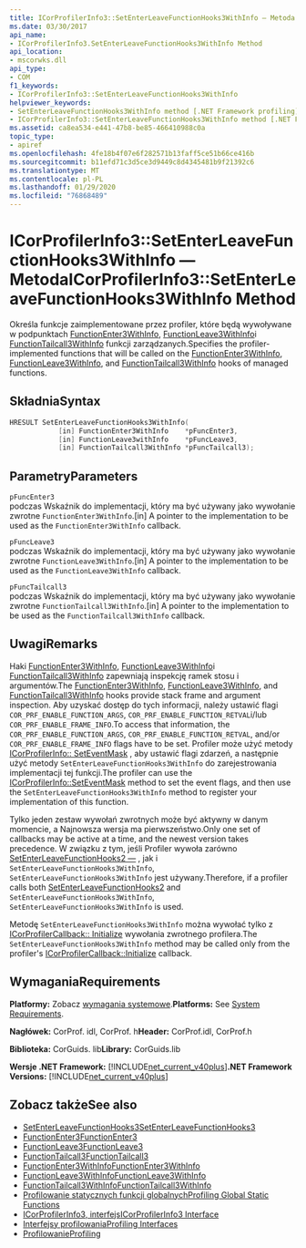 ```yaml
---
title: ICorProfilerInfo3::SetEnterLeaveFunctionHooks3WithInfo — Metoda
ms.date: 03/30/2017
api_name:
- ICorProfilerInfo3.SetEnterLeaveFunctionHooks3WithInfo Method
api_location:
- mscorwks.dll
api_type:
- COM
f1_keywords:
- ICorProfilerInfo3::SetEnterLeaveFunctionHooks3WithInfo
helpviewer_keywords:
- SetEnterLeaveFunctionHooks3WithInfo method [.NET Framework profiling]
- ICorProfilerInfo3::SetEnterLeaveFunctionHooks3WithInfo method [.NET Framework profiling]
ms.assetid: ca8ea534-e441-47b8-be85-466410988c0a
topic_type:
- apiref
ms.openlocfilehash: 4fe18b4f07e6f282571b13faff5ce51b66ce416b
ms.sourcegitcommit: b11efd71c3d5ce3d9449c8d4345481b9f21392c6
ms.translationtype: MT
ms.contentlocale: pl-PL
ms.lasthandoff: 01/29/2020
ms.locfileid: "76868489"
---
```

# <a name="icorprofilerinfo3setenterleavefunctionhooks3withinfo-method"></a><span data-ttu-id="7248b-102">ICorProfilerInfo3::SetEnterLeaveFunctionHooks3WithInfo — Metoda</span><span class="sxs-lookup"><span data-stu-id="7248b-102">ICorProfilerInfo3::SetEnterLeaveFunctionHooks3WithInfo Method</span></span>
<span data-ttu-id="7248b-103">Określa funkcje zaimplementowane przez profiler, które będą wywoływane w podpunktach [FunctionEnter3WithInfo](functionenter3withinfo-function.md), [FunctionLeave3WithInfo](functionleave3withinfo-function.md)i [FunctionTailcall3WithInfo](functiontailcall3withinfo-function.md) funkcji zarządzanych.</span><span class="sxs-lookup"><span data-stu-id="7248b-103">Specifies the profiler-implemented functions that will be called on the [FunctionEnter3WithInfo](functionenter3withinfo-function.md), [FunctionLeave3WithInfo](functionleave3withinfo-function.md), and [FunctionTailcall3WithInfo](functiontailcall3withinfo-function.md) hooks of managed functions.</span></span>  
  
## <a name="syntax"></a><span data-ttu-id="7248b-104">Składnia</span><span class="sxs-lookup"><span data-stu-id="7248b-104">Syntax</span></span>  
  
```cpp  
HRESULT SetEnterLeaveFunctionHooks3WithInfo(  
            [in] FunctionEnter3WithInfo    *pFuncEnter3,  
            [in] FunctionLeave3withInfo    *pFuncLeave3,  
            [in] FunctionTailcall3WithInfo *pFuncTailcall3);  
```  
  
## <a name="parameters"></a><span data-ttu-id="7248b-105">Parametry</span><span class="sxs-lookup"><span data-stu-id="7248b-105">Parameters</span></span>  
 `pFuncEnter3`  
 <span data-ttu-id="7248b-106">podczas Wskaźnik do implementacji, który ma być używany jako wywołanie zwrotne `FunctionEnter3WithInfo`.</span><span class="sxs-lookup"><span data-stu-id="7248b-106">[in] A pointer to the implementation to be used as the `FunctionEnter3WithInfo` callback.</span></span>  
  
 `pFuncLeave3`  
 <span data-ttu-id="7248b-107">podczas Wskaźnik do implementacji, który ma być używany jako wywołanie zwrotne `FunctionLeave3WithInfo`.</span><span class="sxs-lookup"><span data-stu-id="7248b-107">[in] A pointer to the implementation to be used as the `FunctionLeave3WithInfo` callback.</span></span>  
  
 `pFuncTailcall3`  
 <span data-ttu-id="7248b-108">podczas Wskaźnik do implementacji, który ma być używany jako wywołanie zwrotne `FunctionTailcall3WithInfo`.</span><span class="sxs-lookup"><span data-stu-id="7248b-108">[in] A pointer to the implementation to be used as the `FunctionTailcall3WithInfo` callback.</span></span>  
  
## <a name="remarks"></a><span data-ttu-id="7248b-109">Uwagi</span><span class="sxs-lookup"><span data-stu-id="7248b-109">Remarks</span></span>  
 <span data-ttu-id="7248b-110">Haki [FunctionEnter3WithInfo](functionenter3withinfo-function.md), [FunctionLeave3WithInfo](functionleave3withinfo-function.md)i [FunctionTailcall3WithInfo](functiontailcall3withinfo-function.md) zapewniają inspekcję ramek stosu i argumentów.</span><span class="sxs-lookup"><span data-stu-id="7248b-110">The [FunctionEnter3WithInfo](functionenter3withinfo-function.md), [FunctionLeave3WithInfo](functionleave3withinfo-function.md), and [FunctionTailcall3WithInfo](functiontailcall3withinfo-function.md) hooks provide stack frame and argument inspection.</span></span> <span data-ttu-id="7248b-111">Aby uzyskać dostęp do tych informacji, należy ustawić flagi `COR_PRF_ENABLE_FUNCTION_ARGS`, `COR_PRF_ENABLE_FUNCTION_RETVAL`i/lub `COR_PRF_ENABLE_FRAME_INFO`.</span><span class="sxs-lookup"><span data-stu-id="7248b-111">To access that information, the `COR_PRF_ENABLE_FUNCTION_ARGS`, `COR_PRF_ENABLE_FUNCTION_RETVAL`, and/or `COR_PRF_ENABLE_FRAME_INFO` flags have to be set.</span></span> <span data-ttu-id="7248b-112">Profiler może użyć metody [ICorProfilerInfo:: SetEventMask](icorprofilerinfo-seteventmask-method.md) , aby ustawić flagi zdarzeń, a następnie użyć metody `SetEnterLeaveFunctionHooks3WithInfo` do zarejestrowania implementacji tej funkcji.</span><span class="sxs-lookup"><span data-stu-id="7248b-112">The profiler can use the [ICorProfilerInfo::SetEventMask](icorprofilerinfo-seteventmask-method.md) method to set the event flags, and then use the `SetEnterLeaveFunctionHooks3WithInfo` method to register your implementation of this function.</span></span>  
  
 <span data-ttu-id="7248b-113">Tylko jeden zestaw wywołań zwrotnych może być aktywny w danym momencie, a Najnowsza wersja ma pierwszeństwo.</span><span class="sxs-lookup"><span data-stu-id="7248b-113">Only one set of callbacks may be active at a time, and the newest version takes precedence.</span></span> <span data-ttu-id="7248b-114">W związku z tym, jeśli Profiler wywoła zarówno [SetEnterLeaveFunctionHooks2 —](icorprofilerinfo2-setenterleavefunctionhooks2-method.md) , jak i `SetEnterLeaveFunctionHooks3WithInfo`, `SetEnterLeaveFunctionHooks3WithInfo` jest używany.</span><span class="sxs-lookup"><span data-stu-id="7248b-114">Therefore, if a profiler calls both [SetEnterLeaveFunctionHooks2](icorprofilerinfo2-setenterleavefunctionhooks2-method.md) and `SetEnterLeaveFunctionHooks3WithInfo`, `SetEnterLeaveFunctionHooks3WithInfo` is used.</span></span>  
  
 <span data-ttu-id="7248b-115">Metodę `SetEnterLeaveFunctionHooks3WithInfo` można wywołać tylko z [ICorProfilerCallback:: Initialize](icorprofilercallback-initialize-method.md) wywołania zwrotnego profilera.</span><span class="sxs-lookup"><span data-stu-id="7248b-115">The `SetEnterLeaveFunctionHooks3WithInfo` method may be called only from the profiler's [ICorProfilerCallback::Initialize](icorprofilercallback-initialize-method.md) callback.</span></span>  
  
## <a name="requirements"></a><span data-ttu-id="7248b-116">Wymagania</span><span class="sxs-lookup"><span data-stu-id="7248b-116">Requirements</span></span>  
 <span data-ttu-id="7248b-117">**Platformy:** Zobacz [wymagania systemowe](../../../../docs/framework/get-started/system-requirements.md).</span><span class="sxs-lookup"><span data-stu-id="7248b-117">**Platforms:** See [System Requirements](../../../../docs/framework/get-started/system-requirements.md).</span></span>  
  
 <span data-ttu-id="7248b-118">**Nagłówek:** CorProf. idl, CorProf. h</span><span class="sxs-lookup"><span data-stu-id="7248b-118">**Header:** CorProf.idl, CorProf.h</span></span>  
  
 <span data-ttu-id="7248b-119">**Biblioteka:** CorGuids. lib</span><span class="sxs-lookup"><span data-stu-id="7248b-119">**Library:** CorGuids.lib</span></span>  
  
 <span data-ttu-id="7248b-120">**Wersje .NET Framework:** [!INCLUDE[net_current_v40plus](../../../../includes/net-current-v40plus-md.md)]</span><span class="sxs-lookup"><span data-stu-id="7248b-120">**.NET Framework Versions:** [!INCLUDE[net_current_v40plus](../../../../includes/net-current-v40plus-md.md)]</span></span>  
  
## <a name="see-also"></a><span data-ttu-id="7248b-121">Zobacz także</span><span class="sxs-lookup"><span data-stu-id="7248b-121">See also</span></span>

- [<span data-ttu-id="7248b-122">SetEnterLeaveFunctionHooks3</span><span class="sxs-lookup"><span data-stu-id="7248b-122">SetEnterLeaveFunctionHooks3</span></span>](icorprofilerinfo3-setenterleavefunctionhooks3-method.md)
- [<span data-ttu-id="7248b-123">FunctionEnter3</span><span class="sxs-lookup"><span data-stu-id="7248b-123">FunctionEnter3</span></span>](functionenter3-function.md)
- [<span data-ttu-id="7248b-124">FunctionLeave3</span><span class="sxs-lookup"><span data-stu-id="7248b-124">FunctionLeave3</span></span>](functionleave3-function.md)
- [<span data-ttu-id="7248b-125">FunctionTailcall3</span><span class="sxs-lookup"><span data-stu-id="7248b-125">FunctionTailcall3</span></span>](functiontailcall3-function.md)
- [<span data-ttu-id="7248b-126">FunctionEnter3WithInfo</span><span class="sxs-lookup"><span data-stu-id="7248b-126">FunctionEnter3WithInfo</span></span>](functionenter3withinfo-function.md)
- [<span data-ttu-id="7248b-127">FunctionLeave3WithInfo</span><span class="sxs-lookup"><span data-stu-id="7248b-127">FunctionLeave3WithInfo</span></span>](functionleave3withinfo-function.md)
- [<span data-ttu-id="7248b-128">FunctionTailcall3WithInfo</span><span class="sxs-lookup"><span data-stu-id="7248b-128">FunctionTailcall3WithInfo</span></span>](functiontailcall3withinfo-function.md)
- [<span data-ttu-id="7248b-129">Profilowanie statycznych funkcji globalnych</span><span class="sxs-lookup"><span data-stu-id="7248b-129">Profiling Global Static Functions</span></span>](profiling-global-static-functions.md)
- [<span data-ttu-id="7248b-130">ICorProfilerInfo3, interfejs</span><span class="sxs-lookup"><span data-stu-id="7248b-130">ICorProfilerInfo3 Interface</span></span>](icorprofilerinfo3-interface.md)
- [<span data-ttu-id="7248b-131">Interfejsy profilowania</span><span class="sxs-lookup"><span data-stu-id="7248b-131">Profiling Interfaces</span></span>](profiling-interfaces.md)
- [<span data-ttu-id="7248b-132">Profilowanie</span><span class="sxs-lookup"><span data-stu-id="7248b-132">Profiling</span></span>](index.md)
